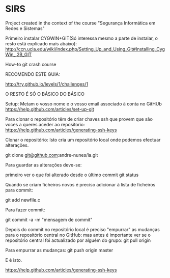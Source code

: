 SIRS
====

Project created in the context of the course "Segurança Informática em Redes e Sistemas"

Primeiro instalar CYGWIN+GIT(Só interessa mesmo a parte de instalar, o resto está explicado mais abaixo): http://ccn.ucla.edu/wiki/index.php/Setting_Up_and_Using_Git#Installing_CygWin_.2B_GIT

How-to git crash course

RECOMENDO ESTE GUIA:

http://try.github.io/levels/1/challenges/1

O RESTO É SÓ O BÁSICO DO BÁSICO

Setup: Metam o vosso nome e o vosso email associado à conta no GitHUb https://help.github.com/articles/set-up-git

Para clonar o repositório têm de criar chaves ssh que provem que são voces a queres aceder ao repositorio: https://help.github.com/articles/generating-ssh-keys

Clonar o repositório: Isto cria um repositório local onde podemos efectuar alterações.

git clone git@github.com:andre-nunes/ia.git

Para guardar as alteraçôes deve-se:

primeiro ver o que foi alterado desde o último commit git status

Quando se criam ficheiros novos é preciso adicionar à lista de ficheiros para commit:

git add newfile.c

Para fazer commit:

git commit -a -m "mensagem de commit"

Depois do commit no repositório local é preciso "empurrar" as mudanças para o repositório central no GitHub: mas antes é importante ver se o repositório central foi actualizado por alguém do grupo: git pull origin

Para empurrar as mudanças: git push origin master

E é isto.

https://help.github.com/articles/generating-ssh-keys
